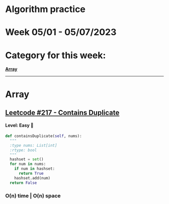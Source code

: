 # Algorithm practice

# Week 05/01 - 05/07/2023


# Category for this week:
**[Array](#array)**<br>

---

# Array

## [Leetcode #217 - Contains Duplicate](https://leetcode.com/problems/contains-duplicate/)

#### Level: Easy 📗

```python
def containsDuplicate(self, nums):
  """
  :type nums: List[int]
  :rtype: bool
  """
  hashset = set()
  for num in nums:
    if num in hashset:
      return True
    hashset.add(num)
  return False
```

### O(n) time | O(n) space


